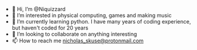 - 👋 Hi, I’m @Niquizzard
- 👀 I’m interested in physical computing, games and making music
- 🌱 I’m currently learning python. I have many years of coding experience, but haven't coded for 20 years
- 💞️ I’m looking to collaborate on anything interesting
- 📫 How to reach me nicholas_skuse@protonmail.com

<!---
Niquizzard/Niquizzard is a ✨ special ✨ repository because its `README.md` (this file) appears on your GitHub profile.
You can click the Preview link to take a look at your changes.
--->
